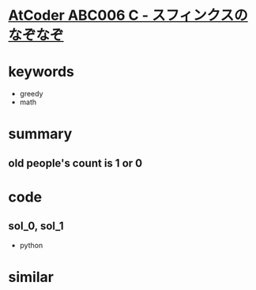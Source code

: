 # [AtCoder ABC006 C - スフィンクスのなぞなぞ](https://atcoder.jp/contests/abc006/tasks/abc006_3)


# keywords 
- greedy
- math


# summary
## old people's count is $1$ or $0$


# code 
## sol_0, sol_1
- python


# similar 

